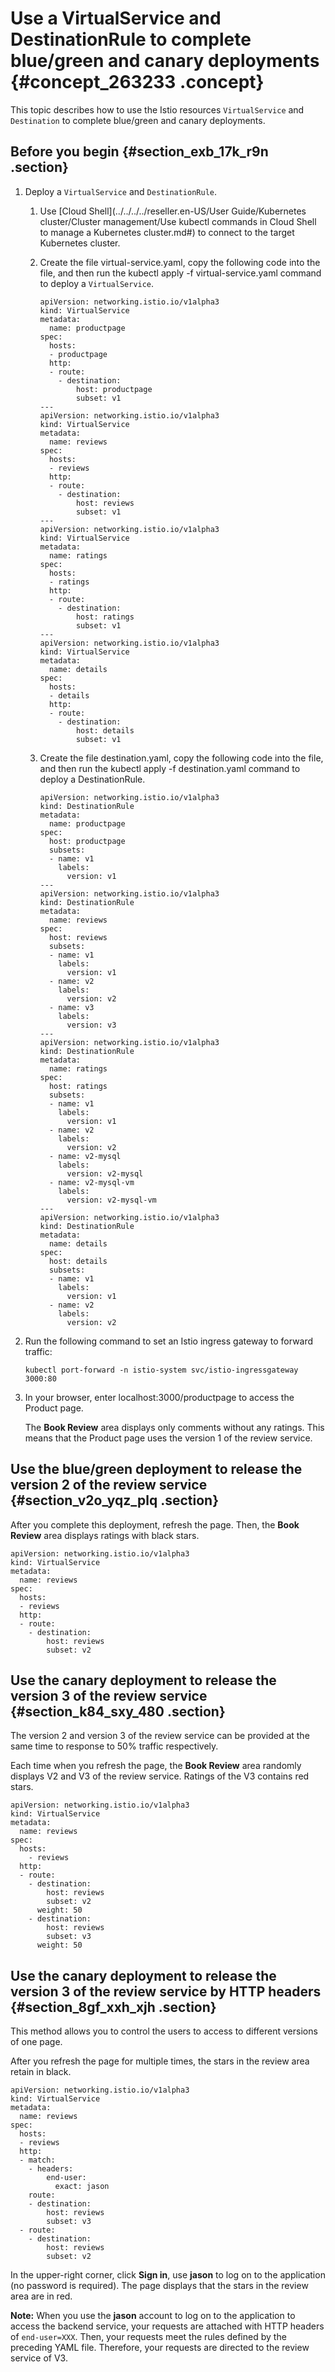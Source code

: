 # Use a VirtualService and DestinationRule to complete blue/green and canary deployments {#concept_263233 .concept}

This topic describes how to use the Istio resources `VirtualService` and `Destination` to complete blue/green and canary deployments.

## Before you begin {#section_exb_17k_r9n .section}

1.  Deploy a `VirtualService` and `DestinationRule`.
    1.  Use [Cloud Shell](../../../../reseller.en-US/User Guide/Kubernetes cluster/Cluster management/Use kubectl commands in Cloud Shell to manage a Kubernetes cluster.md#) to connect to the target Kubernetes cluster.
    2.  Create the file virtual-service.yaml, copy the following code into the file, and then run the kubectl apply -f virtual-service.yaml command to deploy a `VirtualService`.

        ``` {#codeblock_967_inq_jjo}
        apiVersion: networking.istio.io/v1alpha3
        kind: VirtualService
        metadata:
          name: productpage
        spec:
          hosts:
          - productpage
          http:
          - route:
            - destination:
                host: productpage
                subset: v1
        ---
        apiVersion: networking.istio.io/v1alpha3
        kind: VirtualService
        metadata:
          name: reviews
        spec:
          hosts:
          - reviews
          http:
          - route:
            - destination:
                host: reviews
                subset: v1
        ---
        apiVersion: networking.istio.io/v1alpha3
        kind: VirtualService
        metadata:
          name: ratings
        spec:
          hosts:
          - ratings
          http:
          - route:
            - destination:
                host: ratings
                subset: v1
        ---
        apiVersion: networking.istio.io/v1alpha3
        kind: VirtualService
        metadata:
          name: details
        spec:
          hosts:
          - details
          http:
          - route:
            - destination:
                host: details
                subset: v1
        ```

    3.  Create the file destination.yaml, copy the following code into the file, and then run the kubectl apply -f destination.yaml command to deploy a DestinationRule.

        ``` {#codeblock_qd1_ghw_ey7}
        apiVersion: networking.istio.io/v1alpha3
        kind: DestinationRule
        metadata:
          name: productpage
        spec:
          host: productpage
          subsets:
          - name: v1
            labels:
              version: v1
        ---
        apiVersion: networking.istio.io/v1alpha3
        kind: DestinationRule
        metadata:
          name: reviews
        spec:
          host: reviews
          subsets:
          - name: v1
            labels:
              version: v1
          - name: v2
            labels:
              version: v2
          - name: v3
            labels:
              version: v3
        ---
        apiVersion: networking.istio.io/v1alpha3
        kind: DestinationRule
        metadata:
          name: ratings
        spec:
          host: ratings
          subsets:
          - name: v1
            labels:
              version: v1
          - name: v2
            labels:
              version: v2
          - name: v2-mysql
            labels:
              version: v2-mysql
          - name: v2-mysql-vm
            labels:
              version: v2-mysql-vm
        ---
        apiVersion: networking.istio.io/v1alpha3
        kind: DestinationRule
        metadata:
          name: details
        spec:
          host: details
          subsets:
          - name: v1
            labels:
              version: v1
          - name: v2
            labels:
              version: v2
        ```

2.  Run the following command to set an Istio ingress gateway to forward traffic:

    ``` {#codeblock_o7w_seb_qjj}
    kubectl port-forward -n istio-system svc/istio-ingressgateway 3000:80
    ```

3.  In your browser, enter localhost:3000/productpage to access the Product page.

    The **Book Review** area displays only comments without any ratings. This means that the Product page uses the version 1 of the review service.


## Use the blue/green deployment to release the version 2 of the review service {#section_v2o_yqz_plq .section}

After you complete this deployment, refresh the page. Then, the **Book Review** area displays ratings with black stars.

``` {#codeblock_1ty_tzd_stz}
apiVersion: networking.istio.io/v1alpha3
kind: VirtualService
metadata:
  name: reviews
spec:
  hosts:
  - reviews
  http:
  - route:
    - destination:
        host: reviews
        subset: v2
```

## Use the canary deployment to release the version 3 of the review service {#section_k84_sxy_480 .section}

The version 2 and version 3 of the review service can be provided at the same time to response to 50% traffic respectively.

Each time when you refresh the page, the **Book Review** area randomly displays V2 and V3 of the review service. Ratings of the V3 contains red stars.

``` {#codeblock_xgn_5v6_zl1}
apiVersion: networking.istio.io/v1alpha3
kind: VirtualService
metadata:
  name: reviews
spec:
  hosts:
    - reviews
  http:
  - route:
    - destination:
        host: reviews
        subset: v2
      weight: 50
    - destination:
        host: reviews
        subset: v3
      weight: 50
```

## Use the canary deployment to release the version 3 of the review service by HTTP headers {#section_8gf_xxh_xjh .section}

This method allows you to control the users to access to different versions of one page.

After you refresh the page for multiple times, the stars in the review area retain in black.

``` {#codeblock_ud9_zzk_epb}
apiVersion: networking.istio.io/v1alpha3
kind: VirtualService
metadata:
  name: reviews
spec:
  hosts:
  - reviews
  http:
  - match:
    - headers:
        end-user:
          exact: jason
    route:
    - destination:
        host: reviews
        subset: v3
  - route:
    - destination:
        host: reviews
        subset: v2
```

In the upper-right corner, click **Sign in**, use **jason** to log on to the application \(no password is required\). The page displays that the stars in the review area are in red.

**Note:** When you use the **jason** account to log on to the application to access the backend service, your requests are attached with HTTP headers of `end-user=XXX`. Then, your requests meet the rules defined by the preceding YAML file. Therefore, your requests are directed to the review service of V3.

